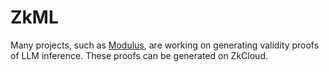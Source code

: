 # ZkML

Many projects, such as [Modulus](https://www.modulus.xyz/), are working on generating validity proofs of LLM inference. These proofs can be generated on ZkCloud.

